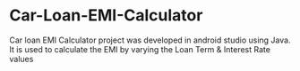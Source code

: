 # Car-Loan-EMI-Calculator
Car loan EMI Calculator project was developed in android studio using Java. It is used to calculate the EMI by varying the Loan Term &amp; Interest Rate values
